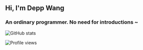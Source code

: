 ## Hi, I'm Depp Wang
### An ordinary programmer. No need for introductions ~
![GitHub stats](https://github-readme-stats.vercel.app/api?username=deppwang&show_icons=true)

![Profile views](https://gpvc.arturio.dev/deppwang)
